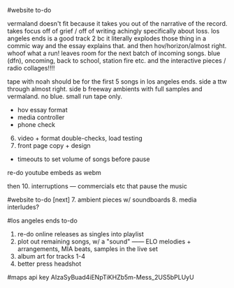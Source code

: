 #website to-do

vermaland doesn't fit because it takes you out of the narrative of the record. takes focus off of grief / off of writing achingly specifically about loss. los angeles ends is a good track 2 bc it literally explodes those thing in a commic way and the essay explains that. and then hov/horizon/almost right. whoof what a run! leaves room for the next batch of incoming songs. blue (dfn), oncoming, back to school, station fire etc. and the interactive pieces / radio collages!!!!

tape with noah should be for the first 5 songs in los angeles ends. side a ttw through almost right. side b freeway ambients with full samples and vermaland. no blue. small run tape only.

- hov essay format
- media controller
- phone check
6. video + format double-checks, load testing
7. front page copy + design
- timeouts to set volume of songs before pause

re-do youtube embeds as webm

then
10. interruptions — commercials etc that pause the music

#website to-do [next] 
7. ambient pieces w/ soundboards
8. media interludes?

#los angeles ends to-do
1. re-do online releases as singles into playlist
2. plot out remaining songs, w/ a "sound" —— ELO melodies + arrangements, MIA beats, samples in the live set
3. album art for tracks 1-4
4. better press headshot

#maps api key
AIzaSyBuad4iENpTiKHZb5m-Mess_2US5bPLUyU